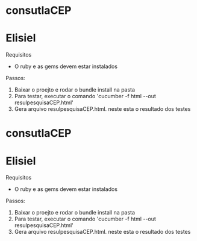 # consutlaCEP
# Elisiel

Requisitos
- O ruby e as gems devem estar instalados

Passos:
1. Baixar o proejto e rodar o bundle install na pasta
2. Para testar, executar o comando 'cucumber -f html --out resulpesquisaCEP.html'
3. Gera arquivo resulpesquisaCEP.html. neste esta o resultado dos testes
# consutlaCEP
# Elisiel

Requisitos
- O ruby e as gems devem estar instalados

Passos:
1. Baixar o proejto e rodar o bundle install na pasta
2. Para testar, executar o comando 'cucumber -f html --out resulpesquisaCEP.html'
3. Gera arquivo resulpesquisaCEP.html. neste esta o resultado dos testes

